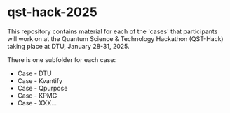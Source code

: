 # qst-hack-2025

This repository contains material for each of the 'cases' that participants will work on at the Quantum Science & Technology Hackathon (QST-Hack) taking place at DTU, January 28-31, 2025.

There is one subfolder for each case:
- Case - DTU
- Case - Kvantify
- Case - Qpurpose
- Case - KPMG
- Case - XXX...


